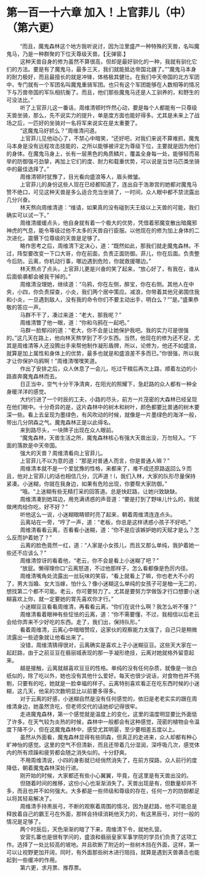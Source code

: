 <h1>第一百一十六章 加入！上官菲儿（中）（第六更）</h1>
<div id="content">&nbsp&nbsp&nbsp&nbsp&nbsp&nbsp&nbsp&nbsp
 “而且，魔鬼森林这个地方我听说讨，因为泣里盛产一种特殊的天兽，名叫魔鬼马，乃是一种群聚的下位天尊级天兽。【无弹窗.】
 <br/>&nbsp&nbsp&nbsp&nbsp&nbsp&nbsp&nbsp&nbsp
 这种天兽自身的修为虽然不算很高，但却是最好驯化的一种，我就有驯化它们的方法。要是有了魔鬼马，最多三天，我们就能抵达帝国北疆了。””魔鬼马本身的耐力极好，而且最擅长的就是冲锋，体格极其健壮。在我们中天帝国的北方军团中，专门就有一个军团名叫魔鬼重骑军团。也只有这个军团能够在人数相等的情况下与万兽帝国的军队相抗衡了。而且，他们那些魔鬼马还是人工驯养的，和野生的可没法比。”
 <br/>&nbsp&nbsp&nbsp&nbsp&nbsp&nbsp&nbsp&nbsp
 听了上官菲儿这一番话，周维清顿时忤然心动，要是每个人都能有一只尊级天兽坐骑，那么，先不说实力的提升，单是度方面也能好得多。尤其是未来上了战场之后，一匹好的坐骑对一名将军来说实在是太重要了。
 <br/>&nbsp&nbsp&nbsp&nbsp&nbsp&nbsp&nbsp&nbsp
 “这魔鬼马好抓么？”周维清问道。
 <br/>&nbsp&nbsp&nbsp&nbsp&nbsp&nbsp&nbsp&nbsp
 上官菲儿见他动心了，不禁心中暗笑，“还好吧，对我们来说不算难抓，魔鬼马本身是没有远程攻击技能的，之所以能够被评定为尊级下位，主要就是因为他们的身体。在魔鬼马身上，长有一层黑色的角质鳞片，覆盖全身每一处，能够轻而易举的防御强弓劲挚，再加上它们的度、耐力和载重优势，可以说是当世马匹类坐骑中的最佳选择了。”
 <br/>&nbsp&nbsp&nbsp&nbsp&nbsp&nbsp&nbsp&nbsp
 周维清顿时犹豫了，目光看向盛浪等人，眉头微皱。
 <br/>&nbsp&nbsp&nbsp&nbsp&nbsp&nbsp&nbsp&nbsp
 上官菲儿的身份这些人现在已经都知道了，连出自于浩渺宫的她都对魔鬼马赞不绝口，可见这种天兽是多么适合充当坐骑了，一时间，众人眼中都不禁流露出几分兴奋。
 <br/>&nbsp&nbsp&nbsp&nbsp&nbsp&nbsp&nbsp&nbsp
 林天熬向周维清道：“维请，如果真的没有碰到天王级以上天兽的可能，我们确实可以试一下。”
 <br/>&nbsp&nbsp&nbsp&nbsp&nbsp&nbsp&nbsp&nbsp
 周维清缓缓点头，他自身就有着一个极大的优势，凭借着邪魔变散出暗魔邪神虎的气息，能令等级过他不太多的天兽自行臣服。以他现在的修为加上身体的二次进化，震慑下位尊级的天兽是足够了。
 <br/>&nbsp&nbsp&nbsp&nbsp&nbsp&nbsp&nbsp&nbsp
 略作思考之后，周维清下定决心，道：“既然如此，那我们就走魔鬼森林。不过，阵型要改变一下口大哥，你在前面，负责正面防御。菲儿，你在后面。负责整今后防。云离，你机动行事，哪边遇到危险，你就救援哪边。”
 <br/>&nbsp&nbsp&nbsp&nbsp&nbsp&nbsp&nbsp&nbsp
 林天熬点了点头，上官菲儿更是兴奋的笑了起来，“放心好了，有我在，谁从后面偷袭都会被我干掉的。”
 <br/>&nbsp&nbsp&nbsp&nbsp&nbsp&nbsp&nbsp&nbsp
 周维清没理她，继续道：“乌鸦，你在左侧，醉宝，你在右侧。其他人在中央，小四，你负责探查，小炎，我们两个居中策应。减浪，你带着其他兄弟围住我和小炎，一旦遇到敌人，没有我的命令你们不要主动出手，明白么？””是。”盛果恭敬的答应一声。
 <br/>&nbsp&nbsp&nbsp&nbsp&nbsp&nbsp&nbsp&nbsp
 马群不干了，凑过来道：“老大，那我呢？”
 <br/>&nbsp&nbsp&nbsp&nbsp&nbsp&nbsp&nbsp&nbsp
 周维清瞥了他一眼，道：“你和乌鸦在一起吧。”
 <br/>&nbsp&nbsp&nbsp&nbsp&nbsp&nbsp&nbsp&nbsp
 马群一脸郁闷的道：“老大，你不会是让她保护我吧。我的实力可是很强的。”这几天在路上，他向林天熬学到了不少东西。当然，他现在的修为还不足，尤其是周维清等人还没腾出手来帮他制作凝形盾牌，所以，论修为，他还不如盛浪，就算是加上属性和身体上的优势，最多也就是和盛浪差不多而已。”你很强，所以我才让你保护乌鸦啊！”周维清嘿嘿笑道。
 <br/>&nbsp&nbsp&nbsp&nbsp&nbsp&nbsp&nbsp&nbsp
 作出了安排之后，众人休息了一会儿，吃过干粮后再次上路，顺着左边的小路直奔魔鬼森林而去。
 <br/>&nbsp&nbsp&nbsp&nbsp&nbsp&nbsp&nbsp&nbsp
 日正当中，空气十分干净清爽，在阳光的照耀下，急赶路的众人都有一种全身暖洋洋的感觉。
 <br/>&nbsp&nbsp&nbsp&nbsp&nbsp&nbsp&nbsp&nbsp
 大约行进了一个时辰的工夫，小路的尽头，前方一片茂密的大森林已经呈现在他们眼中。十分奇异的是，这片森林中的树木和树叶，颜色都要比普通的树木要深一些。看上去呈现为墨绿色，有风吹动的时候，就像是一片墨绿色的海洋一般，带出几分阴森之气。魔鬼森林正是以此得名。
 <br/>&nbsp&nbsp&nbsp&nbsp&nbsp&nbsp&nbsp&nbsp
 来到路尽头，一块牌子出现在众人眼前。
 <br/>&nbsp&nbsp&nbsp&nbsp&nbsp&nbsp&nbsp&nbsp
 “魔鬼森林，天兽生活之所，魔鬼森林核心有强大天兽出没，万勿轻入。“下面的落款是中天帝国。
 <br/>&nbsp&nbsp&nbsp&nbsp&nbsp&nbsp&nbsp&nbsp
 强大的天兽？周维清看向上官菲儿。
 <br/>&nbsp&nbsp&nbsp&nbsp&nbsp&nbsp&nbsp&nbsp
 上官菲儿不以为意的道：“那是对普通人而言，你是普通人嘛？”
 <br/>&nbsp&nbsp&nbsp&nbsp&nbsp&nbsp&nbsp&nbsp
 周维清本就不是一个爱犹豫的性格，来都来了，难不成还原路返回么９而且，他对上官菲儿的话也相信几分，沉声道！l，我们入林，大家的队形尽量保持紧凑。小迷糊，你就在我身边，如果有危险出现，你要帮大家防御。”
 <br/>&nbsp&nbsp&nbsp&nbsp&nbsp&nbsp&nbsp&nbsp
 “哦。“上迷糊有些无精打采的回答道。总是快赶路，让她兴致缺缺。
 <br/>&nbsp&nbsp&nbsp&nbsp&nbsp&nbsp&nbsp&nbsp
 周维清凑到她耳边，用充满诱惑的声音道：“要是打到了野味儿什么的，我就做烤肉给你吃，好不好？”
 <br/>&nbsp&nbsp&nbsp&nbsp&nbsp&nbsp&nbsp&nbsp
 听他这么一说，小迷糊眼睛顿时亮了起来，朝着周维清连连点头。
 <br/>&nbsp&nbsp&nbsp&nbsp&nbsp&nbsp&nbsp&nbsp
 云离站在一旁，“哼了一声，道：“老板，你总是这样诱惑小孩子不好吧。”
 <br/>&nbsp&nbsp&nbsp&nbsp&nbsp&nbsp&nbsp&nbsp
 周维清看看云离，否看看小迷糊，道：“你不是应该嫉妒她的天赋才是么？怎么反而护着她了？”
 <br/>&nbsp&nbsp&nbsp&nbsp&nbsp&nbsp&nbsp&nbsp
 云离的脸色竟然一红，道：“人家是小女孩儿，而且又那么单纯，我护着她一些还不应该么？”
 <br/>&nbsp&nbsp&nbsp&nbsp&nbsp&nbsp&nbsp&nbsp
 周维清惊讶的看着他，“老云，你不会是看上小迷糊了吧？”
 <br/>&nbsp&nbsp&nbsp&nbsp&nbsp&nbsp&nbsp&nbsp
 “放屁。懒得理你口“云离怒道，不过他那样子，怎么看都像是色厉内径。
 <br/>&nbsp&nbsp&nbsp&nbsp&nbsp&nbsp&nbsp&nbsp
 周维清嘴角处流露出一丝玩味的笑容，“看上就看上了嘛，你也老大不小的了，男大当婚、女大当嫁，怕什么？像小迷糊这么单纯的女孩子可是柚一无二的，想找第二个都不可能。老云，你可要努力了。尤其是要努力学做饭才行口想要小迷糊喜欢上你，就一定要她的胃先喜欢你才行。”
 <br/>&nbsp&nbsp&nbsp&nbsp&nbsp&nbsp&nbsp&nbsp
 小迷糊豆豆看看周维清，再看看云离，“你们在说什么啊？我怎么听不懂？”
 <br/>&nbsp&nbsp&nbsp&nbsp&nbsp&nbsp&nbsp&nbsp
 周维清看着眼神有些怔怯的云离，道：“你不需要懂，不过，我相信以后老云会给你弄来不少好吃的东西。走了，我们出，保持队形。”
 <br/>&nbsp&nbsp&nbsp&nbsp&nbsp&nbsp&nbsp&nbsp
 看着周维清，云离心中暗暗赞叹，这家伙的观察能力太强了，自己只是稍微流露出一些迹象就让他看出来了。
 <br/>&nbsp&nbsp&nbsp&nbsp&nbsp&nbsp&nbsp&nbsp
 没错，周维清猜得很对，云离确实是喜欢上子小迷糊豆豆。这些天大家在一起赶路，由于之前豆豆在翡丽城表现的那一手凝形绝技，云离对她就格外留意起来。
 <br/>&nbsp&nbsp&nbsp&nbsp&nbsp&nbsp&nbsp&nbsp
 越是接触，云离就越喜欢豆豆的性格。单纯的没有任何杂质，就像是一张白纸似的，除了吃以外，她也没有其他什么爱好。每天也很少说话，对食物也并不挑剔，只要有的吃，她就是一脸幸福的样子。云离特别喜欢看正在吃东西时候的小迷糊，这几天，他呆的次数明显比以前要多得多。
 <br/>&nbsp&nbsp&nbsp&nbsp&nbsp&nbsp&nbsp&nbsp
 对于云离的好感，小迷糊自然是没有任何感觉的，依旧是老老实实的跟在周维清身边，她虽然贪吃，但老师交代的话她却记得很牢。
 <br/>&nbsp&nbsp&nbsp&nbsp&nbsp&nbsp&nbsp&nbsp
 走进魔鬼森林，第一个感觉就是温度上的变化，这里的温度明显要比外面低了许多。在天气较为炎热的时候，森林中一般都会有这种感觉，茂密的植物会令温度下降不少，但在这魔鬼森林中，感受尤其明晏，至少要相差五度以上。
 <br/>&nbsp&nbsp&nbsp&nbsp&nbsp&nbsp&nbsp&nbsp
 虽然从外面看，魔鬼森林显得有些阴森，但真正的走进来，众人却都有种心旷神怡的感觉。这里的空气不但清新，而且还带着几分湿润，深呼吸几次，感觉体内的所有烦躁和疲劳都会随之消失似的。十分舒爽。
 <br/>&nbsp&nbsp&nbsp&nbsp&nbsp&nbsp&nbsp&nbsp
 不用周维清说，小四的身影就已经俏然消失了，在前方探路，众人前行的度降低，朝着魔鬼森林深处行进。
 <br/>&nbsp&nbsp&nbsp&nbsp&nbsp&nbsp&nbsp&nbsp
 刚开始的时候，大家都还有些小心翼翼，毕竟，在这里是有天兽出没的。
 <br/>&nbsp&nbsp&nbsp&nbsp&nbsp&nbsp&nbsp&nbsp
 但随着时间的推移，这份小心也渐渐消失了。天兽出现是有，但数量却并不多，而且也并不如何强大。大多都是一些师级和尊级的存在，任何一方的防御都足以将其轻易解决了。
 <br/>&nbsp&nbsp&nbsp&nbsp&nbsp&nbsp&nbsp&nbsp
 周维清手持黑辰弓，不断的观察着周围的情况，因为是赶路，他不可能总是释放着自己的霸王弓在外面，那样会持续消耗他天力的，有这黑辰弓，对付一般的情况是足够了。
 <br/>&nbsp&nbsp&nbsp&nbsp&nbsp&nbsp&nbsp&nbsp
 两个时辰后，天色渐渐的暗了下来，周维清下令，就地扎营。
 <br/>&nbsp&nbsp&nbsp&nbsp&nbsp&nbsp&nbsp&nbsp
 安营扎寨也是很有学问的，盛浪和翡丽皇家军事学院的学员们负责了这项工作。选择了一处比较高的坡地。并且砍断了附近的一些树木挡在外面，这样，第一可以让视野更加开阔，同时，有外面那些树木进行阻挡，就算是遇到天兽袭击也能起到一些缓冲的作用。
 <br/>&nbsp&nbsp&nbsp&nbsp&nbsp&nbsp&nbsp&nbsp
 第六更，求月票、推荐票。
 <br/>&nbsp&nbsp&nbsp&nbsp&nbsp&nbsp&nbsp&nbsp
 <br/>&nbsp&nbsp&nbsp&nbsp&nbsp&nbsp&nbsp&nbsp
</div>
